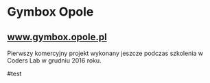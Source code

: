 # Gymbox Opole

## www.gymbox.opole.pl

Pierwszy komercyjny projekt wykonany jeszcze podczas szkolenia w Coders Lab w grudniu 2016 roku.

#test
